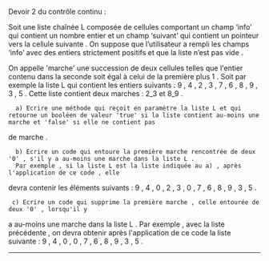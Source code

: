 Devoir 2 du contrôle continu :

Soit une liste chaînée L composée de cellules comportant un champ ‘info’ qui contient un nombre entier et un champ ‘suivant’ qui contient un pointeur vers la cellule suivante . On suppose que l’utilisateur a rempli les champs ‘info’ avec des entiers strictement positifs et que la liste n’est pas vide .

 On appelle 'marche' une succession de deux cellules telles que l'entier contenu dans la seconde soit égal à celui de la première plus 1 .
Soit par exemple la liste L qui contient les entiers suivants : 9 , 4 , 2 , 3 , 7 , 6 ,  8 , 9 , 3 , 5 . Cette liste contient deux marches : 2_3 et 8_9 .

      a) Ecrire une méthode qui reçoit en paramètre la liste L et qui retourne un booléen de valeur 'true' si la liste contient au-moins une marche et 'false' si elle ne contient pas 
de marche .

      b) Ecrire un code qui entoure la première marche rencontrée de deux '0' , s'il y a au-moins une marche dans la liste L .
      Par exemple , si la liste L est la liste indiquée au a) , après l'application de ce code , elle
devra contenir les éléments suivants : 9 , 4 , 0 , 2 , 3 , 0 , 7 , 6 , 8 , 9 , 3 , 5 .

     c) Ecrire un code qui supprime la première marche , celle entourée de deux '0' , lorsqu'il y
a au-moins une marche dans la liste L .
      Par exemple , avec la liste précédente , on devra obtenir après l'application de ce code la
liste suivante : 9 , 4 , 0 , 0 , 7 , 6 , 8 , 9 , 3 , 5 .



******************************************************************************************************************************************************
